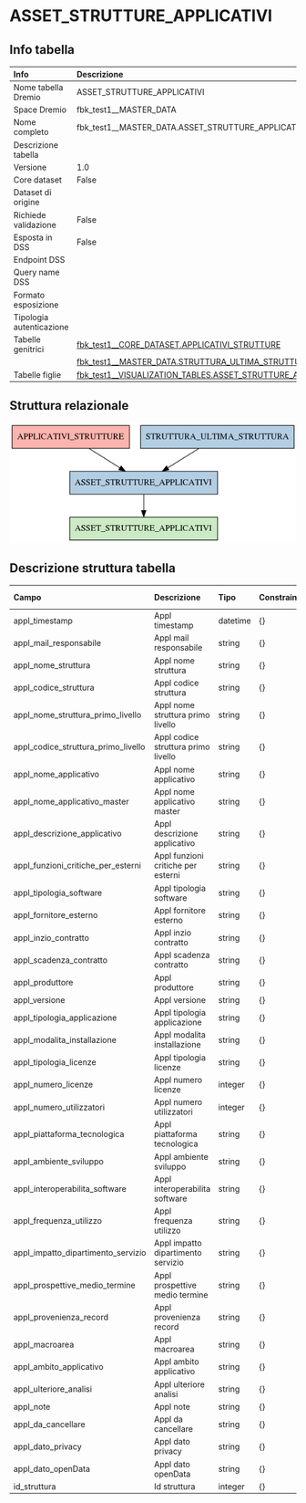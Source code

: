 # ASSET_STRUTTURE_APPLICATIVI

## Info tabella

| Info                     | Descrizione                                                                                                                             |
|:-------------------------|:----------------------------------------------------------------------------------------------------------------------------------------|
| Nome tabella Dremio      | ASSET_STRUTTURE_APPLICATIVI                                                                                                             |
| Space Dremio             | fbk_test1__MASTER_DATA                                                                                                                  |
| Nome completo            | fbk_test1__MASTER_DATA.ASSET_STRUTTURE_APPLICATIVI                                                                                      |
| Descrizione tabella      |                                                                                                                                         |
| Versione                 | 1.0                                                                                                                                     |
| Core dataset             | False                                                                                                                                   |
| Dataset di origine       |                                                                                                                                         |
| Richiede validazione     | False                                                                                                                                   |
| Esposta in DSS           | False                                                                                                                                   |
| Endpoint DSS             |                                                                                                                                         |
| Query name DSS           |                                                                                                                                         |
| Formato esposizione      |                                                                                                                                         |
| Tipologia autenticazione |                                                                                                                                         |
| Tabelle genitrici        | [fbk_test1__CORE_DATASET.APPLICATIVI_STRUTTURE](/fbk_test1__CORE_DATASET/APPLICATIVI_STRUTTURE/markdown.md)                             |
|                          | [fbk_test1__MASTER_DATA.STRUTTURA_ULTIMA_STRUTTURA](/fbk_test1__MASTER_DATA/STRUTTURA_ULTIMA_STRUTTURA/markdown.md)                     |
| Tabelle figlie           | [fbk_test1__VISUALIZATION_TABLES.ASSET_STRUTTURE_APPLICATIVI](/fbk_test1__VISUALIZATION_TABLES/ASSET_STRUTTURE_APPLICATIVI/markdown.md) |

## Struttura relazionale

![ASSET_STRUTTURE_APPLICATIVI](./graph_png.png)

## Descrizione struttura tabella

| Campo                               | Descrizione                         | Tipo     | Constraints   | Linked data   | errors   |
|:------------------------------------|:------------------------------------|:---------|:--------------|:--------------|:---------|
| appl_timestamp                      | Appl timestamp                      | datetime | {}            |               | {}       |
| appl_mail_responsabile              | Appl mail responsabile              | string   | {}            |               | {}       |
| appl_nome_struttura                 | Appl nome struttura                 | string   | {}            |               | {}       |
| appl_codice_struttura               | Appl codice struttura               | string   | {}            |               | {}       |
| appl_nome_struttura_primo_livello   | Appl nome struttura primo livello   | string   | {}            |               | {}       |
| appl_codice_struttura_primo_livello | Appl codice struttura primo livello | string   | {}            |               | {}       |
| appl_nome_applicativo               | Appl nome applicativo               | string   | {}            |               | {}       |
| appl_nome_applicativo_master        | Appl nome applicativo master        | string   | {}            |               | {}       |
| appl_descrizione_applicativo        | Appl descrizione applicativo        | string   | {}            |               | {}       |
| appl_funzioni_critiche_per_esterni  | Appl funzioni critiche per esterni  | string   | {}            |               | {}       |
| appl_tipologia_software             | Appl tipologia software             | string   | {}            |               | {}       |
| appl_fornitore_esterno              | Appl fornitore esterno              | string   | {}            |               | {}       |
| appl_inzio_contratto                | Appl inzio contratto                | string   | {}            |               | {}       |
| appl_scadenza_contratto             | Appl scadenza contratto             | string   | {}            |               | {}       |
| appl_produttore                     | Appl produttore                     | string   | {}            |               | {}       |
| appl_versione                       | Appl versione                       | string   | {}            |               | {}       |
| appl_tipologia_applicazione         | Appl tipologia applicazione         | string   | {}            |               | {}       |
| appl_modalita_installazione         | Appl modalita installazione         | string   | {}            |               | {}       |
| appl_tipologia_licenze              | Appl tipologia licenze              | string   | {}            |               | {}       |
| appl_numero_licenze                 | Appl numero licenze                 | integer  | {}            |               | {}       |
| appl_numero_utilizzatori            | Appl numero utilizzatori            | integer  | {}            |               | {}       |
| appl_piattaforma_tecnologica        | Appl piattaforma tecnologica        | string   | {}            |               | {}       |
| appl_ambiente_sviluppo              | Appl ambiente sviluppo              | string   | {}            |               | {}       |
| appl_interoperabilita_software      | Appl interoperabilita software      | string   | {}            |               | {}       |
| appl_frequenza_utilizzo             | Appl frequenza utilizzo             | string   | {}            |               | {}       |
| appl_impatto_dipartimento_servizio  | Appl impatto dipartimento servizio  | string   | {}            |               | {}       |
| appl_prospettive_medio_termine      | Appl prospettive medio termine      | string   | {}            |               | {}       |
| appl_provenienza_record             | Appl provenienza record             | string   | {}            |               | {}       |
| appl_macroarea                      | Appl macroarea                      | string   | {}            |               | {}       |
| appl_ambito_applicativo             | Appl ambito applicativo             | string   | {}            |               | {}       |
| appl_ulteriore_analisi              | Appl ulteriore analisi              | string   | {}            |               | {}       |
| appl_note                           | Appl note                           | string   | {}            |               | {}       |
| appl_da_cancellare                  | Appl da cancellare                  | string   | {}            |               | {}       |
| appl_dato_privacy                   | Appl dato privacy                   | string   | {}            |               | {}       |
| appl_dato_openData                  | Appl dato openData                  | string   | {}            |               | {}       |
| id_struttura                        | Id struttura                        | integer  | {}            |               | {}       |
